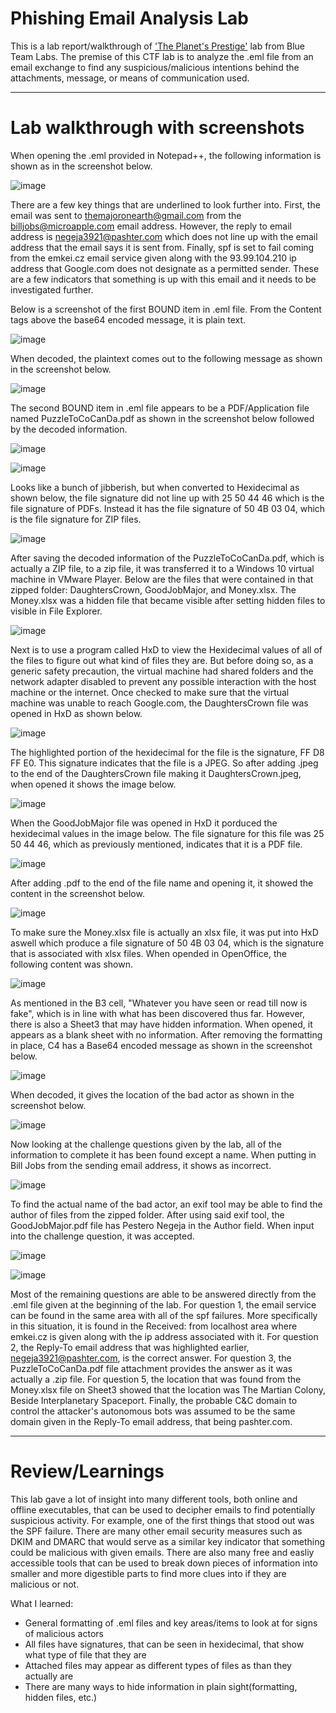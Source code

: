 # Phishing Email Analysis Lab
This is a lab report/walkthrough of <a href="https://blueteamlabs.online/home/challenge/the-planets-prestige-e5beb8e545">'The Planet's Prestige'</a> lab from Blue Team Labs. The premise of this CTF lab is to analyze the .eml file from an email exchange to find any suspicious/malicious intentions behind the attachments, message, or means of communication used.
___________________________________________________________________________________________________________________________________________

# Lab walkthrough with screenshots

When opening the .eml provided in Notepad++, the following information is shown as in the screenshot below.

![image](https://github.com/schallon/Phishing-Email-Analysis-Lab/assets/55300128/ca413343-0c88-4047-ad6f-f55cd39ac567)

There are a few key things that are underlined to look further into. First, the email was sent to themajoronearth@gmail.com from the billjobs@microapple.com email address. However, the reply to email address is negeja3921@pashter.com which does not line up with the email address that the email says it is sent from. Finally, spf is set to fail coming from the emkei.cz email service given along with the 93.99.104.210 ip address that Google.com does not designate as a permitted sender. These are a few indicators that something is up with this email and it needs to be investigated further.

Below is a screenshot of the first BOUND item in .eml file. From the Content tags above the base64 encoded message, it is plain text.

![image](https://github.com/schallon/Phishing-Email-Analysis-Lab/assets/55300128/a2c5bb6a-7fed-4ee8-8e2f-2c1768f94a17)

When decoded, the plaintext comes out to the following message as shown in the screenshot below.

![image](https://github.com/schallon/Phishing-Email-Analysis-Lab/assets/55300128/76c3f417-981f-40b5-8d6b-02fe7ed03caa)

The second BOUND item in .eml file appears to be a PDF/Application file named PuzzleToCoCanDa.pdf as shown in the screenshot below followed by the decoded information.

![image](https://github.com/schallon/Phishing-Email-Analysis-Lab/assets/55300128/b033b0d3-8269-48e0-9026-677c692caf72)

![image](https://github.com/schallon/Phishing-Email-Analysis-Lab/assets/55300128/8806391f-77a0-4535-be02-257186e185c8)

Looks like a bunch of jibberish, but when converted to Hexidecimal as shown below, the file signature did not line up with 25 50 44 46 which is the file signature of PDFs. Instead it has the file signature of 50 4B 03 04, which is the file signature for ZIP files.

![image](https://github.com/schallon/Phishing-Email-Analysis-Lab/assets/55300128/930fbff6-1bd7-4b8f-81e7-7381005faf0d)

After saving the decoded information of the PuzzleToCoCanDa.pdf, which is actually a ZIP file, to a zip file, it was transferred it to a Windows 10 virtual machine in VMware Player. Below are the files that were contained in that zipped folder: DaughtersCrown, GoodJobMajor, and Money.xlsx. The Money.xlsx was a hidden file that became visible after setting hidden files to visible in File Explorer.

![image](https://github.com/schallon/Phishing-Email-Analysis-Lab/assets/55300128/9983efd1-ce91-44bb-80e3-4eae4013baaf)

Next is to use a program called HxD to view the Hexidecimal values of all of the files to figure out what kind of files they are. But before doing so, as a generic safety precaution, the virtual machine had shared folders and the network adapter disabled to prevent any possible interaction with the host machine or the internet. Once checked to make sure that the virtual machine was unable to reach Google.com, the DaughtersCrown file was opened in HxD as shown below.

![image](https://github.com/schallon/Phishing-Email-Analysis-Lab/assets/55300128/1a05bfd9-52a3-4c21-8a7b-3776da3a2040)

The highlighted portion of the hexidecimal for the file is the signature, FF D8 FF E0. This signature indicates that the file is a JPEG. So after adding .jpeg to the end of the DaughtersCrown file making it DaughtersCrown.jpeg, when opened it shows the image below.

![image](https://github.com/schallon/Phishing-Email-Analysis-Lab/assets/55300128/d5551afa-607b-4f51-a8eb-80bd7473c29b)

When the GoodJobMajor file was opened in HxD it porduced the hexidecimal values in the image below. The file signature for this file was 25 50 44 46, which as previously mentioned, indicates that it is a PDF file.

![image](https://github.com/schallon/Phishing-Email-Analysis-Lab/assets/55300128/3330750d-5b8c-469f-bbe6-133273d03327)

After adding .pdf to the end of the file name and opening it, it showed the content in the screenshot below.

![image](https://github.com/schallon/Phishing-Email-Analysis-Lab/assets/55300128/4ff13bb3-86b5-40f8-8bc9-c6feca2a588b)

To make sure the Money.xlsx file is actually an xlsx file, it was put into HxD aswell which produce a file signature of 50 4B 03 04, which is the signature that is associated with xlsx files. When opended in OpenOffice, the following content was shown.

![image](https://github.com/schallon/Phishing-Email-Analysis-Lab/assets/55300128/31fbb3f0-2b35-4085-af80-98d700298e6e)

As mentioned in the B3 cell, "Whatever you have seen or read till now is fake", which is in line with what has been discovered thus far. However, there is also a Sheet3 that may have hidden information. When opened, it appears as a blank sheet with no information. After removing the formatting in place, C4 has a Base64 encoded message as shown in the screenshot below.

![image](https://github.com/schallon/Phishing-Email-Analysis-Lab/assets/55300128/17b9dc90-448d-4af4-82b0-155d4e934bc3)

When decoded, it gives the location of the bad actor as shown in the screenshot below.

![image](https://github.com/schallon/Phishing-Email-Analysis-Lab/assets/55300128/068b2d9c-979d-4ded-a675-73c8fb2a7f07)

Now looking at the challenge questions given by the lab, all of the information to complete it has been found except a name. When putting in Bill Jobs from the sending email address, it shows as incorrect.

![image](https://github.com/schallon/Phishing-Email-Analysis-Lab/assets/55300128/5b49782b-057e-4501-859c-dd89a34343f8)

To find the actual name of the bad actor, an exif tool may be able to find the author of files from the zipped folder. After using said exif tool, the GoodJobMajor.pdf file has Pestero Negeja in the Author field. When input into the challenge question, it was accepted.

![image](https://github.com/schallon/Phishing-Email-Analysis-Lab/assets/55300128/57151764-1e77-434e-a57a-81b3a123d6c5)

![image](https://github.com/schallon/Phishing-Email-Analysis-Lab/assets/55300128/cae199e3-2748-434f-8f74-ad0d2b37e919)

Most of the remaining questions are able to be answered directly from the .eml file given at the beginning of the lab. For question 1, the email service can be found in the same area with all of the spf failures. More specifically in this situation, it is found in the Received: from localhost area where emkei.cz is given along with the ip address associated with it. For question 2, the Reply-To email address that was highlighted earlier, negeja3921@pashter.com, is the correct answer. For question 3, the PuzzleToCoCanDa.pdf file attachment provides the answer as it was actually a .zip file. For question 5, the location that was found from the Money.xlsx file on Sheet3 showed that the location was The Martian Colony, Beside Interplanetary Spaceport. Finally, the probable C&C domain to control the attacker's autonomous bots was assumed to be the same domain given in the Reply-To email address, that being pashter.com.
_________________________________________________________________________________________________________________

# Review/Learnings

This lab gave a lot of insight into many different tools, both online and offline executables, that can be used to decipher emails to find potentially suspicious activity. For example, one of the first things that stood out was the SPF failure. There are many other email security measures such as DKIM and DMARC that would serve as a similar key indicator that something could be malicious with given emails. There are also many free and easliy accessible tools that can be used to break down pieces of information into smaller and more digestible parts to find more clues into if they are malicious or not.

What I learned:
- General formatting of .eml files and key areas/items to look at for signs of malicious actors
- All files have signatures, that can be seen in hexidecimal, that show what type of file that they are
- Attached files may appear as different types of files as than they actually are
- There are many ways to hide information in plain sight(formatting, hidden files, etc.)
